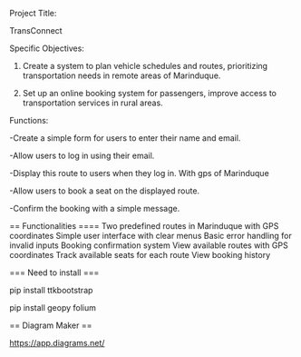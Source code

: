 Project Title:

TransConnect

Specific Objectives:

1. Create a system to plan vehicle schedules and routes, prioritizing transportation needs in remote areas of Marinduque.

2. Set up an online booking system for passengers, improve access to transportation services in rural areas.

Functions:

-Create a simple form for users to enter their name and email.

-Allow users to log in using their email.

-Display this route to users when they log in. With gps of Marinduque

-Allow users to book a seat on the displayed route.

-Confirm the booking with a simple message.

== Functionalities ====
Two predefined routes in Marinduque with GPS coordinates
Simple user interface with clear menus
Basic error handling for invalid inputs
Booking confirmation system
View available routes with GPS coordinates
Track available seats for each route
View booking history

=== Need to install ===

pip install ttkbootstrap

pip install geopy folium

== Diagram Maker ==

https://app.diagrams.net/
